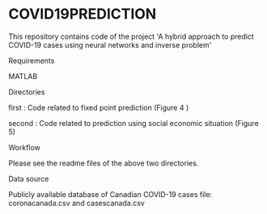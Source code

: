 # COVID19PREDICTION

This repository contains code of the project 'A hybrid approach to predict COVID-19 cases using
neural networks and inverse problem'

Requirements

MATLAB

Directories

first : Code related to fixed point prediction (Figure 4 )

second : Code related to prediction using social economic situation (Figure 5)

Workflow

Please see the readme files of the above two directories.

Data source

Publicly available database of Canadian COVID-19 cases
file: coronacanada.csv and casescanada.csv
